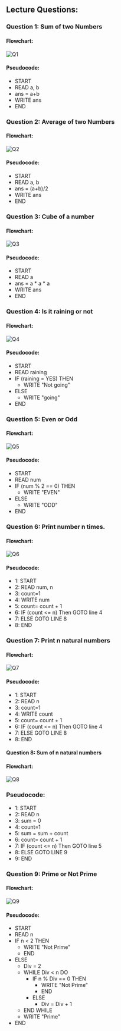 ## Lecture Questions:
### Question 1: Sum of two Numbers
#### Flowchart:

![Q1](https://via.placeholder.com/468x300?text=App+Screenshot+Here)

#### Pseudocode:
- START
- READ a, b
- ans = a+b
- WRITE ans
- END

### Question 2: Average of two Numbers

#### Flowchart:
![Q2](https://via.placeholder.com/468x300?text=App+Screenshot+Here)

#### Pseudocode:
- START
- READ a, b
- ans = (a+b)/2
- WRITE ans
- END

### Question 3: Cube of a number

#### Flowchart:
![Q3](https://via.placeholder.com/468x300?text=App+Screenshot+Here)

#### Pseudocode:
- START
- READ a
- ans =  a * a * a 
- WRITE ans
- END

### Question 4: Is it raining or not
#### Flowchart:
![Q4](https://via.placeholder.com/468x300?text=App+Screenshot+Here)

#### Pseudocode:
- START
- READ raining
- IF (raining = YES) THEN
  - WRITE "Not going"
- ELSE 
  - WRITE "going"
- END

### Question 5: Even or Odd
#### Flowchart:
![Q5](https://via.placeholder.com/468x300?text=App+Screenshot+Here)

#### Pseudocode:
- START
- READ num
- IF (num % 2 == 0) THEN
  - WRITE "EVEN"
- ELSE
  -  WRITE "ODD"
- END

### Question  6: Print number n times.
#### Flowchart:
![Q6](https://via.placeholder.com/468x300?text=App+Screenshot+Here)

#### Pseudocode:
- 1: START
- 2: READ num, n
- 3: count=1
- 4: WRITE num
- 5: count= count + 1
- 6: IF (count <= n) Then GOTO line 4
- 7: ELSE GOTO LINE 8
- 8: END

### Question  7: Print n natural numbers
#### Flowchart:
![Q7](https://via.placeholder.com/468x300?text=App+Screenshot+Here)

#### Pseudocode:
- 1: START
- 2: READ n
- 3: count=1
- 4: WRITE count
- 5: count= count + 1
- 6: IF (count <= n) Then GOTO line 4
- 7: ELSE GOTO LINE 8
- 8: END

#### Question  8: Sum of n natural numbers
#### Flowchart:
![Q8](https://via.placeholder.com/468x300?text=App+Screenshot+Here)

### Pseudocode:
- 1: START
- 2: READ n
- 3: sum = 0
- 4: count=1
- 5: sum = sum + count
- 6: count= count + 1
- 7: IF (count <= n) Then GOTO line 5
- 8: ELSE GOTO LINE 9
- 9: END


### Question  9: Prime or Not Prime
#### Flowchart:
![Q9](https://via.placeholder.com/468x300?text=App+Screenshot+Here)

#### Pseudocode:
- START
- READ n
- IF n < 2 THEN
  -  WRITE "Not Prime"
  -  END
- ELSE 
  -  Div = 2
  -  WHILE Div < n DO 
     -   IF n % Div == 0 THEN 
         -   WRITE "Not Prime"
         -   END
     -   ELSE 
         -    Div = Div + 1
  -  END WHILE
  -  WRITE "Prime"
- END 